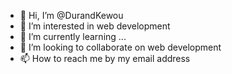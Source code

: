 - 👋 Hi, I’m @DurandKewou
- 👀 I’m interested in web development
- 🌱 I’m currently learning ...
- 💞️ I’m looking to collaborate on web development
- 📫 How to reach me  by my email address

<!---
DurandKewou/DurandKewou is a ✨ special ✨ repository because its `README.md` (this file) appears on your GitHub profile.
You can click the Preview link to take a look at your changes.
--->
